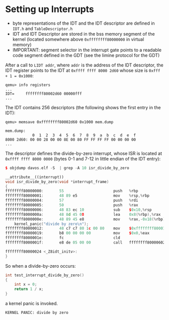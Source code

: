 # Setting up Interrupts

* byte representations of the IDT and the IDT descriptor are defined in `IDT.h` and `TableDescriptor.h`
* IDT and IDT Descriptor are stored in the bss memory segment of the kernel (located somewhere above `0xffffffff80000000` in virtual memory)
* IMPORTANT: segment selector in the interrupt gate points to a readable code segment defined in the GDT (see the limine protocol for the GDT)

After a call to `LIDT addr`, where `addr` is the address of the IDT descriptor, the IDT register points to the IDT at `0xffff ffff 8000 2d60` whose size is `0xfff + 1 = 0x1000`:
```
qemu> info registers
...
IDT=     ffffffff80002d60 00000fff
...
```
The IDT contains 256 descriptors (the following shows the first entry in the IDT):
```
qemu> memsave 0xffffffff80002d60 0x1000 mem.dump

mem.dump:
            0  1  2  3  4  5  6  7  8  9  a  b  c  d  e  f
8000 2d60: 00 00 28 00 00 8E 00 80 FF FF FF FF 00 00 00 00
...
```
The descriptor defines the divide-by-zero interrupt, whose ISR is located at `0xffff ffff 8000 0000` (bytes 0-1 and 7-12 in little endian of the IDT entry):
```c++
$ objdump davos.elf -S  | grep -A 10 isr_divide_by_zero

__attribute__((interrupt))
void isr_divide_by_zero(void *interrupt_frame)
{
ffffffff80000000:       55                      push   %rbp
ffffffff80000001:       48 89 e5                mov    %rsp,%rbp
ffffffff80000004:       57                      push   %rdi
ffffffff80000005:       50                      push   %rax
ffffffff80000006:       48 83 ec 10             sub    $0x10,%rsp
ffffffff8000000a:       48 8d 45 08             lea    0x8(%rbp),%rax
ffffffff8000000e:       48 89 45 e8             mov    %rax,-0x18(%rbp)
    kernel_panic("divide by zero\n");
ffffffff80000012:       48 c7 c7 80 1c 00 80    mov    $0xffffffff80001c80,%rdi
ffffffff80000019:       b8 00 00 00 00          mov    $0x0,%eax
ffffffff8000001e:       fc                      cld
ffffffff8000001f:       e8 de 05 00 00          call   ffffffff80000602 <kernel_panic>

ffffffff80000024 <_Z8idt_initv>:
}
```

So when a divide-by-zero occurs:
```c++
int test_interrupt_divide_by_zero()
{
    int x = 0;
    return 1 / x;
}
```
a kernel panic is invoked.
```
KERNEL PANIC: divide by zero
```
